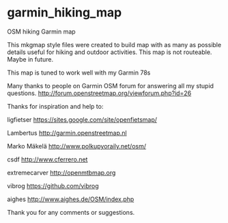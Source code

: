 garmin_hiking_map
=================

OSM hiking Garmin map

This mkgmap style files were created to build map with
as many as possible details useful for hiking and outdoor activities.
This map is not routeable. Maybe in future.

This map is tuned to work well with my Garmin 78s

Many thanks to people on Garmin OSM forum for answering all my stupid questions.
http://forum.openstreetmap.org/viewforum.php?id=26

Thanks for inspiration and help to:

ligfietser
https://sites.google.com/site/openfietsmap/ 

Lambertus
http://garmin.openstreetmap.nl

Marko Mäkelä
http://www.polkupyoraily.net/osm/

csdf
http://www.cferrero.net

extremecarver
http://openmtbmap.org

vibrog
https://github.com/vibrog

aighes
http://www.aighes.de/OSM/index.php


Thank you for any comments or suggestions. 
